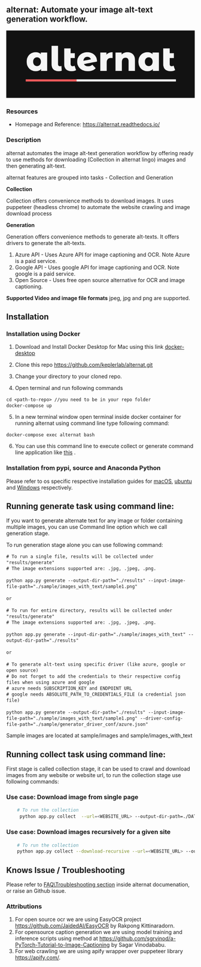 ## **alternat**: Automate your image alt-text generation workflow.

![](logo.png)
### Resources 
* Homepage and Reference: <https://alternat.readthedocs.io/>

### Description
alternat automates the image alt-text generation workflow by offering ready to use methods for downloading (Collection in alternat lingo) images and then generating alt-text.

alternat features are grouped into tasks - Collection and Generation

**Collection**

Collection offers convenience methods to download images. It uses puppeteer (headless chrome) to automate the website crawling and image download process  

**Generation**

Generation offers convenience methods to generate alt-texts. It offers drivers to generate the alt-texts.
1. Azure API - Uses Azure API for image captioning and OCR. Note Azure is a paid service.
2. Google API - Uses google API for image captioning and OCR. Note google is a paid service.
3. Open Source - Uses free open source alternative for OCR and image captioning.

**Supported Video and image file formats**
jpeg, jpg and png are supported.

## Installation

### Installation using Docker
1. Download and Install Docker Desktop for Mac using this link [docker-desktop](https://www.docker.com/products/docker-desktop)

2. Clone this repo https://github.com/keplerlab/alternat.git 

3. Change your directory to your cloned repo.

4. Open terminal and run following commands
```
cd <path-to-repo> //you need to be in your repo folder
docker-compose up
```
5. In a new terminal window open terminal inside docker container for running alternat using command line type following command:
```
docker-compose exec alternat bash
```

6. You can use this command line to execute collect or generate command line application like [this](https://alternat.readthedocs.io/en/main/using_alternat.html#application-mode-via-cli-command-line-interface) . 


### Installation from pypi, source and Anaconda Python

Please refer to os specific respective installation guides for [macOS](https://alternat.readthedocs.io/en/main/installation/installing_alternat_macos.html), [ubuntu](https://alternat.readthedocs.io/en/main/installation/installing_alternat_ubuntu.html) and 
[Windows](https://alternat.readthedocs.io/en/main/installation/installing_alternat_windows.html) respectively. 

## Running generate task using command line:

If you want to generate alternate text for any image or folder containing 
multiple images, you can use Command line option which we call generation stage. 

To run generation stage alone you can use following command: 

```
# To run a single file, results will be collected under "results/generate"
# The image extensions supported are: .jpg, .jpeg, .png.

python app.py generate --output-dir-path="./results" --input-image-file-path="./sample/images_with_text/sample1.png"  

or

# To run for entire directory, results will be collected under "results/generate"
# The image extensions supported are: .jpg, .jpeg, .png.

python app.py generate --input-dir-path="./sample/images_with_text" --output-dir-path="./results"

or 

# To generate alt-text using specific driver (like azure, google or open source)
# Do not forget to add the credentials to their respective config files when using azure and google
# azure needs SUBSCRIPTION_KEY and ENDPOINT URL
# google needs ABSOLUTE_PATH_TO_CREDENTIALS_FILE (a credential json file)

python app.py generate --output-dir-path="./results" --input-image-file-path="./sample/images_with_text/sample1.png" --driver-config-file-path="./sample/generator_driver_conf/azure.json"

```


Sample images are located at sample/images and sample/images_with_text

## Running collect task using command line:
First stage is called collection stage, it can be used to crawl and download images from any website or website url, to run the collection stage use following commands:

### Use case: Download image from single page 
```bash
    # To run the collection 
     python app.py collect  --url=<WEBSITE_URL> --output-dir-path=./DATADUMP
```

### Use case: Download images recursively for a given site

```bash
    # To run the collection 
    python app.py collect --download-recursive --url=<WEBSITE_URL> --output-dir-path=./DATADUMP
```


## Knows Issue / Troubleshooting

Please refer to [FAQ\Troubleshooting section](https://alternat.readthedocs.io/en/main/faq.html) inside alternat documenation, or raise 
an Github issue. 

### Attributions
1. For open source ocr we are using EasyOCR project https://github.com/JaidedAI/EasyOCR by Rakpong Kittinaradorn.
2. For opensource caption generation we are using model training and inference scripts using method at https://github.com/sgrvinod/a-PyTorch-Tutorial-to-Image-Captioning by Sagar Vinodababu. 
3. For web crawling we are using apify wrapper over puppeteer library https://apify.com/. 

